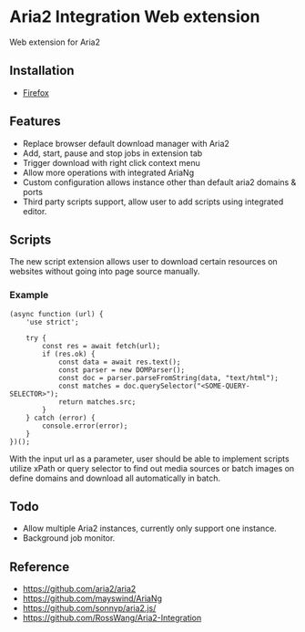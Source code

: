 # Aria2 Integration Web extension

Web extension for Aria2

## Installation

- [Firefox](https://addons.mozilla.org/en-US/firefox/addon/aria2-integration-extension/?utm_content=addons-manager-reviews-link&utm_medium=firefox-browser&utm_source=firefox-browser)

## Features

- Replace browser default download manager with Aria2
- Add, start, pause and stop jobs in extension tab
- Trigger download with right click context menu
- Allow more operations with integrated AriaNg
- Custom configuration allows instance other than default aria2 domains & ports
- Third party scripts support, allow user to add scripts using integrated editor.

## Scripts

The new script extension allows user to download certain resources on websites without going into page source manually.

### Example

```
(async function (url) {
    'use strict';

    try {
        const res = await fetch(url);
        if (res.ok) {
          	const data = await res.text();
            const parser = new DOMParser();
            const doc = parser.parseFromString(data, "text/html");
            const matches = doc.querySelector("<SOME-QUERY-SELECTOR>");
            return matches.src;
        } 
    } catch (error) {
        console.error(error);
    }
})();
```

<p>
With the input url as a parameter, user should be able to implement scripts utilize xPath or query selector to find out media sources or batch images on define domains 
and download all automatically in batch.
</p>

## Todo

- Allow multiple Aria2 instances, currently only support one instance.
- Background job monitor.

## Reference

- https://github.com/aria2/aria2
- https://github.com/mayswind/AriaNg
- https://github.com/sonnyp/aria2.js/
- https://github.com/RossWang/Aria2-Integration
